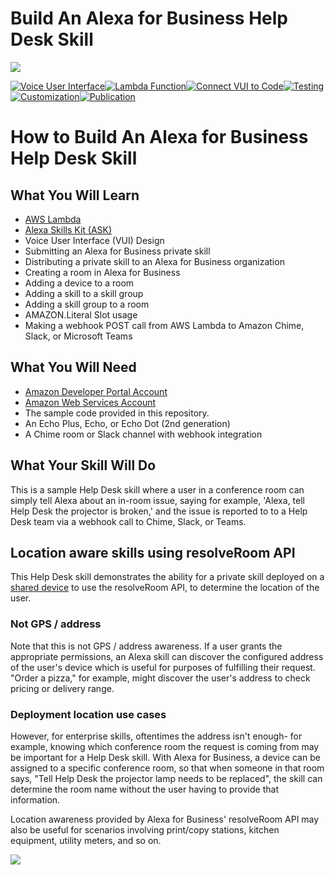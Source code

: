 # Build An Alexa for Business Help Desk Skill
<img src="https://m.media-amazon.com/images/G/01/mobile-apps/dex/alexa/alexa-skills-kit/tutorials/fact/header._TTH_.png" />

[![Voice User Interface](https://m.media-amazon.com/images/G/01/mobile-apps/dex/alexa/alexa-skills-kit/tutorials/navigation/1-off._TTH_.png)](1-voice-user-interface.md)[![Lambda Function](https://m.media-amazon.com/images/G/01/mobile-apps/dex/alexa/alexa-skills-kit/tutorials/navigation/2-off._TTH_.png)](2-lambda-function.md)[![Connect VUI to Code](https://m.media-amazon.com/images/G/01/mobile-apps/dex/alexa/alexa-skills-kit/tutorials/navigation/3-off._TTH_.png)](3-connect-vui-to-code.md)[![Testing](https://m.media-amazon.com/images/G/01/mobile-apps/dex/alexa/alexa-skills-kit/tutorials/navigation/4-off._TTH_.png)](4-testing.md)[![Customization](https://m.media-amazon.com/images/G/01/mobile-apps/dex/alexa/alexa-skills-kit/tutorials/navigation/5-off._TTH_.png)](5-customization.md)[![Publication](https://m.media-amazon.com/images/G/01/mobile-apps/dex/alexa/alexa-skills-kit/tutorials/navigation/6-off._TTH_.png)](6-publication.md)

# How to Build An Alexa for Business Help Desk Skill


## What You Will Learn
*  [AWS Lambda](http://aws.amazon.com/lambda)
*  [Alexa Skills Kit (ASK)](https://developer.amazon.com/alexa-skills-kit)
*  Voice User Interface (VUI) Design
*  Submitting an Alexa for Business private skill
*  Distributing a private skill to an Alexa for Business organization
*  Creating a room in Alexa for Business
*  Adding a device to a room
*  Adding a skill to a skill group
*  Adding a skill group to a room
*  AMAZON.Literal Slot usage
*  Making a webhook POST call from AWS Lambda to Amazon Chime, Slack, or Microsoft Teams

## What You Will Need
*  [Amazon Developer Portal Account](http://developer.amazon.com)
*  [Amazon Web Services Account](http://aws.amazon.com/)
*  The sample code provided in this repository.
*  An Echo Plus, Echo, or Echo Dot (2nd generation)
*  A Chime room or Slack channel with webhook integration

## What Your Skill Will Do
This is a sample Help Desk skill where a user in a conference room can simply tell Alexa about an in-room issue, saying for example, 'Alexa, tell Help Desk the projector is broken,' and the issue is reported to to a Help Desk team via a webhook call to Chime, Slack, or Teams.

## Location aware skills using resolveRoom API
This Help Desk skill demonstrates the ability for a private skill deployed on a [shared device](https://docs.aws.amazon.com/a4b/latest/ag/getting-started.html) to use the resolveRoom API, to determine the location of the user.

### Not GPS / address
Note that this is not GPS / address awareness.  If a user grants the appropriate permissions, an Alexa skill can discover the configured address of the user's device which is useful for purposes of fulfilling their request.  "Order a pizza," for example, might discover the user's address to check pricing or delivery range.

### Deployment location use cases
However, for enterprise skills, oftentimes the address isn't enough- for example, knowing which conference room the request is coming from may be important for a Help Desk skill.  With Alexa for Business, a device can be assigned to a specific conference room, so that when someone in that room says, "Tell Help Desk the projector lamp needs to be replaced", the skill can determine the room name without the user having to provide that information.

Location awareness provided by Alexa for Business' resolveRoom API may also be useful for scenarios involving print/copy stations, kitchen equipment, utility meters, and so on.

<a href="1-voice-user-interface.md"><img src="https://m.media-amazon.com/images/G/01/mobile-apps/dex/alexa/alexa-skills-kit/tutorials/general/buttons/button_get_started._TTH_.png" /></a>

<img height="1" width="1" src="https://www.facebook.com/tr?id=1847448698846169&ev=PageView&noscript=1"/>
